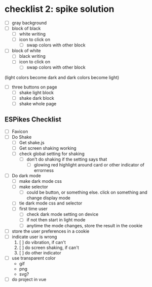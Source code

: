 # checklist 2: spike solution
* [ ] gray background
* [ ] block of black
  * [ ] white writing
  * [ ] icon to click on
    * [ ] swap colors with other block
* [ ] block of white
  * [ ] black writing
  * [ ] icon to click on
    * [ ] swap colors with other block

(light colors become dark and dark colors become light)

* [ ] three buttons on page
  * [ ] shake light block
  * [ ] shake dark block
  * [ ] shake whole page

## ESPikes Checklist
* [ ] Favicon
* [ ] Do Shake
  * [ ] Get shake.js
  * [ ] Get screen shaking working
  * [ ] check global setting for shaking
    * [ ] don't do shaking if the setting says that
      * [ ] glowing red highlight around card or other indicator of errorness
* [ ] Do dark mode
  * [ ] make dark mode css
  * [ ] make selector
    * [ ] could be button, or something else. click on something and change display mode
  * [ ] tie dark mode css and selector
  * [ ] first time user
    * [ ] check dark mode setting on device
    * [ ] if not then start in light mode
    * [ ] anytime the mode changes, store the result in the cookie
* [ ] store the user preferences in a cookie
* [ ] indicate user is wrong
  1. [ ] do vibration, if can't
  2. [ ] do screen shaking, if can't
  3. [ ] do other indicator
* [ ] use transparent color
  * gif
  * png
  * svg?
* [ ] do project in vue
